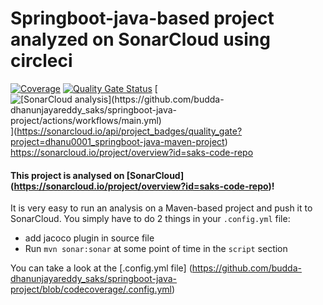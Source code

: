 # Springboot-java-based project analyzed on SonarCloud using circleci

[![Coverage](https://sonarcloud.io/api/project_badges/measure?project=dhanu0001_springboot-java-maven-project&metric=coverage)](https://sonarcloud.io/summary/new_code?id=dhanu0001_springboot-java-maven-project) [![Quality Gate Status](https://sonarcloud.io/api/project_badges/measure?project=dhanu0001_springboot-java-maven-project&metric=alert_status)](https://sonarcloud.io/summary/new_code?id=dhanu0001_springboot-java-maven-project) [![[[SonarCloud analysis](https://github.com/budda-dhanunjayareddy_saks/springboot-java-project/actions/workflows/main.yml/badge.svg?branch=main)](https://github.com/budda-dhanunjayareddy_saks/springboot-java-project/actions/workflows/main.yml)](https://sonarcloud.io/api/project_badges/quality_gate?project=dhanu0001_springboot-java-maven-project)](https://sonarcloud.io/api/project_badges/quality_gate?project=dhanu0001_springboot-java-maven-project) https://sonarcloud.io/project/overview?id=saks-code-repo

#### This project is analysed on [SonarCloud] (https://sonarcloud.io/project/overview?id=saks-code-repo)!

It is very easy to run an analysis on a Maven-based project and push it to SonarCloud.
You simply have to do 2 things in your `.config.yml` file:
* add jacoco plugin in source file
* Run `mvn sonar:sonar` at some point of time in the `script` section

You can take a look at the [.config.yml file] (https://github.com/budda-dhanunjayareddy_saks/springboot-java-project/blob/codecoverage/.config.yml)
